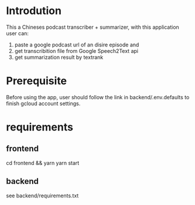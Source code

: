 # Introdution

This a Chineses podcast transcriber + summarizer, with this application user can:

1. paste a google podcast url of an disire episode and
2. get transcribition file from Google Speech2Text api
3. get summarization result by textrank

# Prerequisite

Before using the app, user should follow the link in backend/.env.defaults to finish gcloud account settings.

# requirements

## frontend

cd frontend && yarn
yarn start

## backend

see backend/requirements.txt
